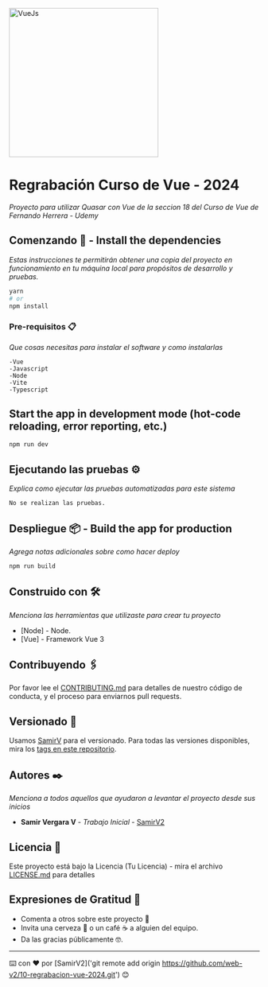 <a href="https://vuejs.org" target="_blank"><img src="https://upload.wikimedia.org/wikipedia/commons/9/95/Vue.js_Logo_2.svg" width="300" height="300" alt="VueJs" /></a>

# Regrabación Curso de Vue - 2024

_Proyecto para utilizar Quasar con Vue de la seccion 18 del Curso de Vue de Fernando Herrera - Udemy_

## Comenzando 🚀 - Install the dependencies

_Estas instrucciones te permitirán obtener una copia del proyecto en funcionamiento en tu máquina local para propósitos de desarrollo y pruebas._

```bash
yarn
# or
npm install
```

### Pre-requisitos 📋

_Que cosas necesitas para instalar el software y como instalarlas_

```
-Vue
-Javascript
-Node
-Vite
-Typescript
```

## Start the app in development mode (hot-code reloading, error reporting, etc.)

```bash
npm run dev
```

## Ejecutando las pruebas ⚙️

_Explica como ejecutar las pruebas automatizadas para este sistema_

```
No se realizan las pruebas.
```

## Despliegue 📦 - Build the app for production

_Agrega notas adicionales sobre como hacer deploy_

```bash
npm run build
```

## Construido con 🛠️

_Menciona las herramientas que utilizaste para crear tu proyecto_

- [Node] - Node.
- [Vue] - Framework Vue 3

## Contribuyendo 🖇️

Por favor lee el [CONTRIBUTING.md](https://github.com/web-v2/10-regrabacion-vue-2024.git) para detalles de nuestro código de conducta, y el proceso para enviarnos pull requests.

## Versionado 📌

Usamos [SamirV](http://github.com/web-v2/) para el versionado. Para todas las versiones disponibles, mira los [tags en este repositorio](https://github.com/web-v2/09-quasar.git).

## Autores ✒️

_Menciona a todos aquellos que ayudaron a levantar el proyecto desde sus inicios_

- **Samir Vergara V** - _Trabajo Inicial_ - [SamirV2](https://github.com/web-v2/10-regrabacion-vue-2024.git)

## Licencia 📄

Este proyecto está bajo la Licencia (Tu Licencia) - mira el archivo [LICENSE.md](LICENSE.md) para detalles

## Expresiones de Gratitud 🎁

- Comenta a otros sobre este proyecto 📢
- Invita una cerveza 🍺 o un café ☕ a alguien del equipo.
- Da las gracias públicamente 🤓.

---

⌨️ con ❤️ por [SamirV2]('git remote add origin https://github.com/web-v2/10-regrabacion-vue-2024.git') 😊
